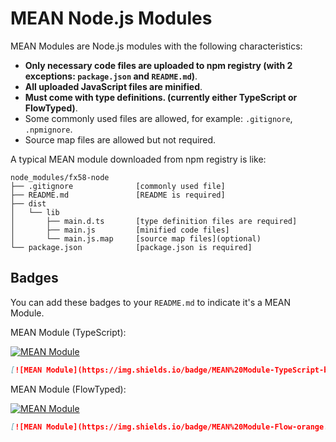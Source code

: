 # MEAN Node.js Modules
MEAN Modules are Node.js modules with the following characteristics: 

* **Only necessary code files are uploaded to npm registry (with 2 exceptions: `package.json` and `README.md`)**.
* **All uploaded JavaScript files are minified**.
* **Must come with type definitions. (currently either TypeScript or FlowTyped)**.
* Some commonly used files are allowed, for example: `.gitignore`, `.npmignore`.
* Source map files are allowed but not required.

A typical MEAN module downloaded from npm registry is like:
```
node_modules/fx58-node
├── .gitignore              [commonly used file]
├── README.md               [README is required]
├── dist
│   └── lib
│       ├── main.d.ts       [type definition files are required]
│       ├── main.js         [minified code files]
│       └── main.js.map     [source map files](optional)
└── package.json            [package.json is required]
```

## Badges
You can add these badges to your `README.md` to indicate it's a MEAN Module.

MEAN Module (TypeScript):

[![MEAN Module](https://img.shields.io/badge/MEAN%20Module-TypeScript-blue.svg)](https://github.com/mgenware/MEAN-Module)

```markdown
[![MEAN Module](https://img.shields.io/badge/MEAN%20Module-TypeScript-blue.svg)](https://github.com/mgenware/MEAN-Module)
```

MEAN Module (FlowTyped):

[![MEAN Module](https://img.shields.io/badge/MEAN%20Module-Flow-orange.svg)](https://github.com/mgenware/MEAN-Module)

```markdown
[![MEAN Module](https://img.shields.io/badge/MEAN%20Module-Flow-orange.svg)](https://github.com/mgenware/MEAN-Module)
```

